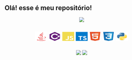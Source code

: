 ## Olá! esse é meu repositório!

<div align="center">
  <a href="https://github.com/VanderRibeiro">
    <img height="180em" src="https://github-readme-stats.vercel.app/api/top-langs/?username=VanderRibeiro&layout=compact&langs_count=7&theme=dark"/>
  </a>
</div>

##

<div align="center">
  <img align="center" alt="Vander-Java" height="30" width="40" src="https://raw.githubusercontent.com/devicons/devicon/master/icons/java/java-plain.svg">
  <img align="center" alt="Vander-csharp" height="30" width="40" src="https://raw.githubusercontent.com/devicons/devicon/master/icons/csharp/csharp-plain.svg">
  <img align="center" alt="Vander-Js" height="30" width="40" src="https://raw.githubusercontent.com/devicons/devicon/master/icons/javascript/javascript-plain.svg">
  <img align="center" alt="Vander-Ts" height="30" width="40" src="https://raw.githubusercontent.com/devicons/devicon/master/icons/typescript/typescript-plain.svg">
  <img align="center" alt="Vander-HTML" height="30" width="40" src="https://raw.githubusercontent.com/devicons/devicon/master/icons/html5/html5-original.svg">
  <img align="center" alt="Vander-CSS" height="30" width="40" src="https://raw.githubusercontent.com/devicons/devicon/master/icons/css3/css3-original.svg">
  <img align="center" alt="Vander-Python" height="30" width="40" src="https://raw.githubusercontent.com/devicons/devicon/master/icons/python/python-original.svg">
</div>

##

<div align="center"> 
  <a href="mailto:vbruno383@gmail.com"><img src="https://img.shields.io/badge/-Gmail-%23333?style=for-the-badge&logo=gmail&logoColor=white" target="_blank"></a>
  <a href="https://www.linkedin.com/in/bruno-rib/" target="_blank"><img src="https://img.shields.io/badge/-LinkedIn-%230077B5?style=for-the-badge&logo=linkedin&logoColor=white" target="_blank"></a> 
</div>
